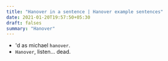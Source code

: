```yaml
---
title: "Hanover in a sentence | Hanover example sentences"
date: 2021-01-20T19:57:50+05:30
draft: falses
summary: "Hanover"
---
```

- 'd as michael `hanover`.
- `Hanover`, listen... dead.
                 
